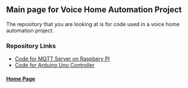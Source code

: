 ## Main page for Voice Home Automation Project

The repository that you are looking at is for code used in a voice home automation project.

### Repository Links

* [Code for MQTT Server on Raspbery PI](https://gbmitchell.github.io/Voice-Home-Automation/)
* [Code for Arduino Uno Controller](https://gbmitchell.github.io/Voice-Home-Automation/)
  
  
#### [Home Page](https://gbmitchell.github.io/)
